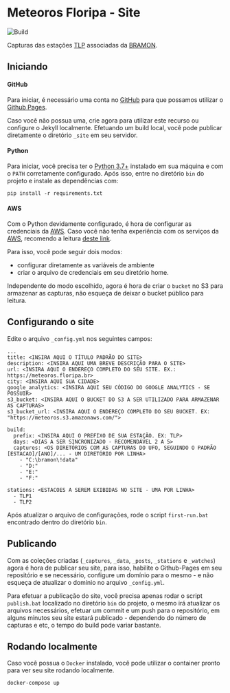 # Meteoros Floripa - Site

![Build](https://github.com/Meteoros-Floripa/site/workflows/Build/badge.svg)

Capturas das estações [TLP](https://www.mrprompt.com.br) associadas da [BRAMON](https://www.bramonmeteor.org).

## Iniciando

#### GitHub

Para iniciar, é necessário uma conta no [GitHub](https://github.com) para que possamos utilizar o 
[Github Pages](https://help.github.com/pt/github/working-with-github-pages).

Caso você não possua uma, crie agora para utilizar este recurso ou configure o Jekyll localmente. Efetuando um build
local, você pode publicar diretamente o diretório `_site` em seu servidor.


#### Python 

Para iniciar, você precisa ter o [Python 3.7+](https://www.python.org/) instalado em sua máquina e com o `PATH` 
corretamente configurado. Após isso, entre no diretório `bin` do projeto e instale as dependências com:

```console
pip install -r requirements.txt 
```

#### AWS

Com o Python devidamente configurado, é hora de configurar as credenciais da [AWS](https://aws.amazon.com/). 
Caso você não tenha experiência com os serviços da [AWS](https://aws.amazon.com/), recomendo a 
leitura [deste link](https://docs.aws.amazon.com/pt_br/AmazonS3/latest/dev/WebsiteHosting.html). 

Para isso, você pode seguir dois modos:

- configurar diretamente as variáveis de ambiente
- criar o arquivo de credenciais em seu diretório home.

Independente do modo escolhido, agora é hora de criar o `bucket` no S3 para armazenar as capturas, não esqueça de 
deixar o bucket público para leitura.

## Configurando o site

Edite o arquivo `_config.yml` nos seguintes campos:

```
...
title: <INSIRA AQUI O TÍTULO PADRÃO DO SITE>
description: <INSIRA AQUI UMA BREVE DESCRIÇÃO PARA O SITE>
url: <INSIRA AQUI O ENDEREÇO COMPLETO DO SEU SITE. EX.: https://meteoros.floripa.br>
city: <INSIRA AQUI SUA CIDADE>
google_analytics: <INSIRA AQUI SEU CÓDIGO DO GOOGLE ANALYTICS - SE POSSUIR>
s3_bucket: <INSIRA AQUI O BUCKET DO S3 A SER UTILIZADO PARA ARMAZENAR AS CAPTURAS>
s3_bucket_url: <INSIRA AQUI O ENDEREÇO COMPLETO DO SEU BUCKET. EX: "https://meteoros.s3.amazonaws.com/">

build:
  prefix: <INSIRA AQUI O PREFIXO DE SUA ESTAÇÃO. EX: TLP>
  days: <DIAS A SER SINCRONIZADO - RECOMENDÁVEL 2 A 5>
  captures: <OS DIRETÓRIOS COM AS CAPTURAS DO UFO, SEGUINDO O PADRÃO [ESTACAO]/[ANO]/... - UM DIRETÓRIO POR LINHA> 
    - "C:\bramon\!data"
    - "D:"
    - "E:"
    - "F:"

stations: <ESTACOES A SEREM EXIBIDAS NO SITE - UMA POR LINHA>
  - TLP1
  - TLP2
```

Após atualizar o arquivo de configurações, rode o script `first-run.bat` encontrado dentro do diretório `bin`.

## Publicando

Com as coleções criadas (`_captures`, `_data`, `_posts`, `_stations` e `_watches`) agora é hora de publicar seu site,
para isso, habilite o Github-Pages em seu repositório e se necessário, configure um domínio para o mesmo - e não 
esqueça de atualizar o domínio no arquivo `_config.yml`.

Para efetuar a publicação do site, você precisa apenas rodar o script `publish.bat` localizado no diretório `bin` do 
projeto, o mesmo irá atualizar os arquivos necessários, efetuar um commit e um push para o repositório, em alguns minutos
seu site estará publicado - dependendo do número de capturas e etc, o tempo do build pode variar bastante.

## Rodando localmente

Caso você possua o `Docker` instalado, você pode utilizar o container pronto para ver seu site rodando localmente.

```console
docker-compose up
```

